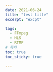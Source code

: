 ```yaml
---
date: 2021-06-24
title: "test title"
excerpt: "excpt"

tags: 
  - FFmpeg
  - HLS
  - RTMP
# 목차
toc: true  
toc_sticky: true 

---
```

